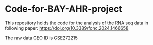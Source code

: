 # Code-for-BAY-AHR-project
This repository holds the code for the analysis of the RNA seq data in following paper: https://doi.org/10.3389/fonc.2024.1466658

The raw data GEO ID is GSE272215
